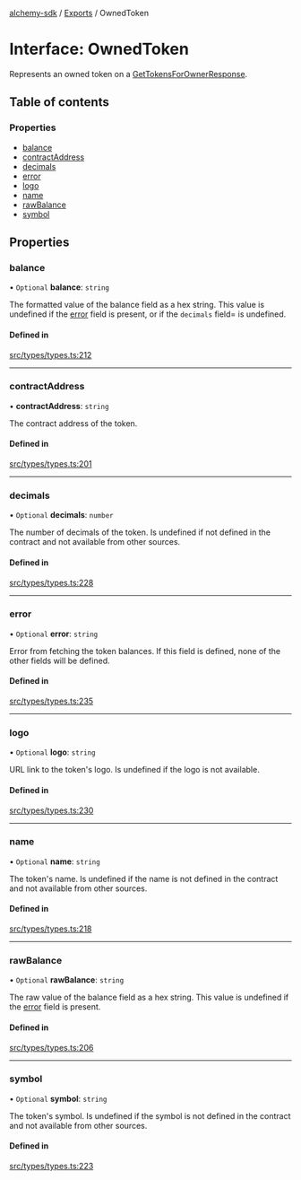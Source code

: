 [alchemy-sdk](../README.md) / [Exports](../modules.md) / OwnedToken

# Interface: OwnedToken

Represents an owned token on a [GetTokensForOwnerResponse](GetTokensForOwnerResponse.md).

## Table of contents

### Properties

- [balance](OwnedToken.md#balance)
- [contractAddress](OwnedToken.md#contractaddress)
- [decimals](OwnedToken.md#decimals)
- [error](OwnedToken.md#error)
- [logo](OwnedToken.md#logo)
- [name](OwnedToken.md#name)
- [rawBalance](OwnedToken.md#rawbalance)
- [symbol](OwnedToken.md#symbol)

## Properties

### balance

• `Optional` **balance**: `string`

The formatted value of the balance field as a hex string. This value is
undefined if the [error](OwnedToken.md#error) field is present, or if the `decimals` field=
is undefined.

#### Defined in

[src/types/types.ts:212](https://github.com/alchemyplatform/alchemy-sdk-js/blob/7bf2430/src/types/types.ts#L212)

___

### contractAddress

• **contractAddress**: `string`

The contract address of the token.

#### Defined in

[src/types/types.ts:201](https://github.com/alchemyplatform/alchemy-sdk-js/blob/7bf2430/src/types/types.ts#L201)

___

### decimals

• `Optional` **decimals**: `number`

The number of decimals of the token. Is undefined if not defined in the
contract and not available from other sources.

#### Defined in

[src/types/types.ts:228](https://github.com/alchemyplatform/alchemy-sdk-js/blob/7bf2430/src/types/types.ts#L228)

___

### error

• `Optional` **error**: `string`

Error from fetching the token balances. If this field is defined, none of
the other fields will be defined.

#### Defined in

[src/types/types.ts:235](https://github.com/alchemyplatform/alchemy-sdk-js/blob/7bf2430/src/types/types.ts#L235)

___

### logo

• `Optional` **logo**: `string`

URL link to the token's logo. Is undefined if the logo is not available.

#### Defined in

[src/types/types.ts:230](https://github.com/alchemyplatform/alchemy-sdk-js/blob/7bf2430/src/types/types.ts#L230)

___

### name

• `Optional` **name**: `string`

The token's name. Is undefined if the name is not defined in the contract and
not available from other sources.

#### Defined in

[src/types/types.ts:218](https://github.com/alchemyplatform/alchemy-sdk-js/blob/7bf2430/src/types/types.ts#L218)

___

### rawBalance

• `Optional` **rawBalance**: `string`

The raw value of the balance field as a hex string. This value is undefined
if the [error](OwnedToken.md#error) field is present.

#### Defined in

[src/types/types.ts:206](https://github.com/alchemyplatform/alchemy-sdk-js/blob/7bf2430/src/types/types.ts#L206)

___

### symbol

• `Optional` **symbol**: `string`

The token's symbol. Is undefined if the symbol is not defined in the contract
and not available from other sources.

#### Defined in

[src/types/types.ts:223](https://github.com/alchemyplatform/alchemy-sdk-js/blob/7bf2430/src/types/types.ts#L223)
